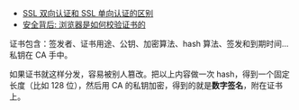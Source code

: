 - [SSL 双向认证和 SSL 单向认证的区别](https://www.jianshu.com/p/fb5fe0165ef2)
- [安全背后: 浏览器是如何校验证书的](https://cjting.me/2021/03/02/how-to-validate-tls-certificate/)

证书包含：签发者、证书用途、公钥、加密算法、hash 算法、签发和到期时间...私钥在 CA 手中。

如果证书就这样分发，容易被别人篡改。把以上内容做一次 hash，得到一个固定长度（比如 128 位），然后用 CA 的私钥加密，得到的就是**数字签名**，附在证书上。

